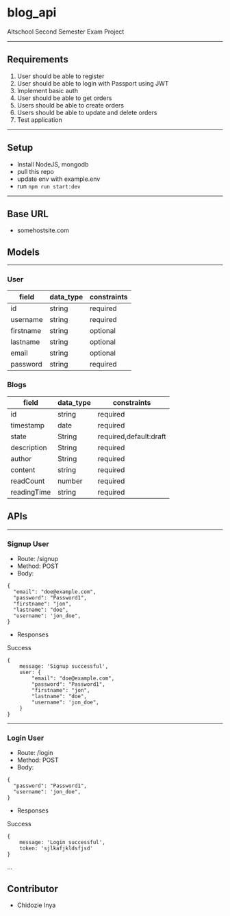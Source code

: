# blog_api
Altschool Second Semester Exam Project

---

## Requirements
1. User should be able to register 
2. User should be able to login with Passport using JWT
3. Implement basic auth
4. User should be able to get orders
5. Users should be able to create orders
6. Users should be able to update and delete orders
7. Test application
---
## Setup
- Install NodeJS, mongodb
- pull this repo
- update env with example.env
- run `npm run start:dev`

---
## Base URL
- somehostsite.com


## Models
---

### User
| field  |  data_type | constraints  |
|---|---|---|
|  id |  string |  required |
|  username |  string |  required |
|  firstname | string  |  optional|
|  lastname  |  string |  optional  |
|  email     | string  |  optional |
|  password |   string |  required  |


### Blogs
| field  |  data_type | constraints  |
|---|---|---|
|  id |  string |  required |
|  timestamp |  date |  required |
|  state | String  |  required,default:draft|
|  description  |  String |  required  |
|  author    | String  |  required |
|  content |   string |  required  |
|  readCount |  number |  required |
|   readingTime |  string |  required |


## APIs
---

### Signup User

- Route: /signup
- Method: POST
- Body: 
```
{
  "email": "doe@example.com",
  "password": "Password1",
  "firstname": "jon",
  "lastname": "doe",
  "username": 'jon_doe",
}
```

- Responses

Success
```
{
    message: 'Signup successful',
    user: {
        "email": "doe@example.com",
        "password": "Password1",
        "firstname": "jon",
        "lastname": "doe",
        "username": 'jon_doe",
    }
}
```
---
### Login User

- Route: /login
- Method: POST
- Body: 
```
{
  "password": "Password1",
  "username": 'jon_doe",
}
```

- Responses

Success
```
{
    message: 'Login successful',
    token: 'sjlkafjkldsfjsd'
}
```
...

## Contributor
- Chidozie Inya